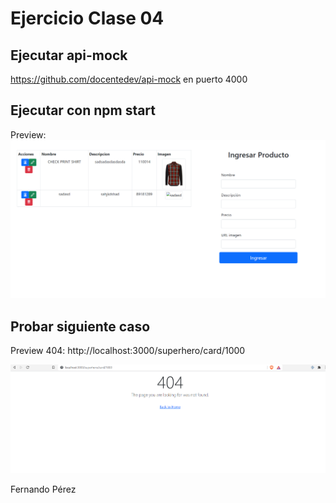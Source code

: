 # Ejercicio Clase 04


## Ejecutar api-mock
https://github.com/docentedev/api-mock en puerto 4000

## Ejecutar con npm start

Preview:
![Preview](./public/img/preview.png)


## Probar siguiente caso

Preview 404:
http://localhost:3000/superhero/card/1000

![Preview](./public/img/preview404.png)

Fernando Pérez